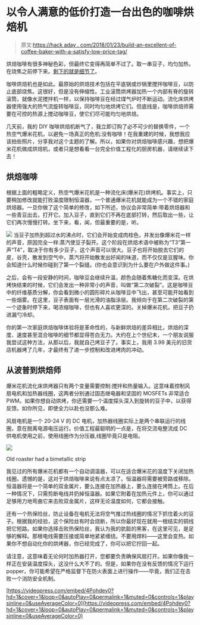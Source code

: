# 以令人满意的低价打造一台出色的咖啡烘焙机

> 原文:[https://hack aday . com/2018/01/23/build-an-excellent-of-coffee-baker-with-a-satisfy-low-price-tag/](https://hackaday.com/2018/01/23/build-an-excellent-coffee-roaster-with-a-satisfyingly-low-price-tag/)

烘焙咖啡有很多神秘色彩，但最终它变得再简单不过了。取一串豆子，均匀加热，在烧焦之前停下来。[剩下的就是细节了](https://legacy.sweetmarias.com/library/how-to-roast-your-own-coffee)。

咖啡烘焙机也是如此。最原始的烘焙技术包括在平底锅或炒锅里搅拌咖啡豆，以防止底部烧焦。这很好，但是没有伸缩性。工业滚筒烘烤器加热一个内部有脊的旋转滚筒，就像水泥搅拌机一样，以保持咖啡豆在经过煤气炉时不断运动。流化床烘烤器使用强大的热气流旋转咖啡豆，同时均匀地烘烤它们。但底线是，咖啡烘焙师需要在可控的热源上搅动咖啡豆，使它们尽可能均匀地烘焙。

几天前，我的 DIY 咖啡烘焙机断气了，我立即订购了必不可少的替换零件，一个热空气爆米花机，以避免一场真正的危机:没有咖啡！在我重建的时候，我想我应该拍些照片，分享我对这个主题的了解。所以，如果你对烘焙咖啡感兴趣，想把爆米花机做成烘焙机，或者只是想看看一台完全价值工程化的厨房机器，请继续读下去！

## 烘焙咖啡

根据上面的粗略定义，热空气爆米花机是一种流化床(爆米花)烘烤机。事实上，只要稍加修改就能打败温度限制恒温器，一个普通爆米花机就能成为一个不错的家庭烘焙器。一旦你做了这个简单的修改，如下所述，协议会非常简单:带着烘焙器和一些青豆出去，打开它。加入豆子，直到它们不再在底部打转，然后取出一些，让它们再次慢慢打转。坐下来，看，闻，但最重要的是，听。

[![](../Images/716248ba60a56a99b7fccf081a11e2c2.png)](https://hackaday.com/wp-content/uploads/2018/01/roastingline.jpg) 当豆子加热到超过水的沸点时，它们会开始变成肉桂色，并发出像爆米花一样的声音，原因完全一样:蒸汽使豆子裂开。这个阶段在烘焙术语中被称为“T3”第一声“T4”，取决于你有多少豆子，这个声音可以很大。豆子也将开始脱去它们的皮，谷壳，散发到空气中，蒸汽将开始散发出好闻的味道，而不仅仅是豆腥味。你会知道什么时候你碰到了第一个裂缝。(你也会意识到为什么要在户外做这件事。)

之后，会有一段安静的时间，咖啡豆会继续升温，颜色会随着焦糖化而变深。在烘烤快结束的时候，它们会发出一种非常小的声音，叫做“第二次破裂”。这是咖啡豆中的纤维基质分解，你会看到微小的圆形碎片从咖啡豆中飞出，甚至可能开始看到一些烟雾。在这里，豆子表面有一层光滑的油脂涂层。我倾向于在第二次破裂的第一个迹象时停下来，喝浓缩咖啡，但也有人喜欢更深的。关掉爆米花机，把豆子扔进漏勺冷却。

你的第一次家庭烘焙咖啡体验将是革命性的，与新鲜烘焙的差异相比，烘焙的深度、速度甚至混合咖啡的细节都显得苍白无力。大约在上个世纪末，一个朋友说服我尝试这种方法，从那以后，我就自己烤豆子了。事实上，我用 3.99 美元的旧货店机器烤了几年，才最终有了进一步控制和改进烤肉的冲动。

## 从波普到烘焙师

爆米花机流化床烘烤器只有两个变量需要控制:搅拌和热量输入。这意味着控制风扇电机和加热器线圈，这两者分别通过固态继电器和坚固的 MOSFETs 非常适合 PWM。如果你想自动烘烤，你还需要一个温度探头深入到旋转的豆子中，以获得反馈。如你所见，即使全力以赴也没那么难。

风扇电机是一个 20-24 V 的 DC 电机，加热器线圈实际上是两个串联运行的线圈，意在脱离电源电压运行。价值工程最聪明的一点是，在将交流电整流成 DC 供电机使用之前，使用线圈作为分压器,线圈毕竟只是电阻。

[![](../Images/8342dfbe3b847e6c73726f4351b115da.png)](https://hackaday.com/wp-content/uploads/2018/01/dscf0538.jpg)

Old roaster had a bimetallic strip

我见过的所有爆米花机都有一个自动调温器，可以在适合爆米花的温度下关闭加热线圈，遗憾的是，这对于烘焙咖啡来说有点太凉了。恒温器将需要被旁路或移除。恒温器将是一个简单的双金属片，要么连接在加热器上，要么连接在烤筒上。在后一种情况下，只需剪断电线并扔掉恒温器。如果它附着在加热元件上，你可以通过足够用力地弯曲它来击败双金属片，这样无论温度如何，它都会接触。

还有一个热保险丝，防止设备在电机无法将空气推过热线圈的情况下抓住着火的豆子。根据我的经验，这个保险丝有时会烧断，所以你最好现在就用一根结实的铜线把它短路。如果你选择击败热保险丝，我认为我的肮脏的黑客，在这里可见，是足够的解释。那根电线需要压接或简单地紧紧缠绕。不要用焊料——这里会变热。如果你不想自动化你的烘烤器，你已经完成了，你可以把它拧回一起。

请注意，这意味着无论何时加热器打开，您都要负责确保风扇打开。如果你像我一样正在安装温度探头，这没什么大不了的。但是，如果你在没有反馈的情况下运行 popper，你可能希望在严格监督下在防火表面上进行操作——毕竟，我们正在击败一个消防安全机制。

[https://videopress.com/embed/4Pohdey0?hd=1&cover=1&loop=0&autoPlay=0&permalink=1&muted=0&controls=1&playsinline=0&useAverageColor=0](https://videopress.com/embed/4Pohdey0?hd=1&cover=1&loop=0&autoPlay=0&permalink=1&muted=0&controls=1&playsinline=0&useAverageColor=0)